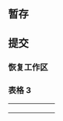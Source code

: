 ## 暂存

## 提交

### 恢复工作区


### 表格 3


|  |  |  |  |  |  |
|:--|:--|:--|:--|:--|:--|
|  |  |  |  |  |  |
|  |  |  |  |  |  |
|  |  |  |  |  |  |
